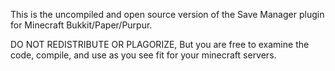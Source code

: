 This is the uncompiled and open source version of the Save Manager plugin for Minecraft Bukkit/Paper/Purpur.


DO NOT REDISTRIBUTE OR PLAGORIZE, But you are free to examine the code, compile, and use as you see fit for your minecraft servers.
